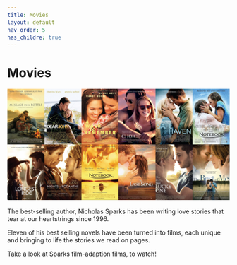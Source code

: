 ```yaml
---
title: Movies
layout: default
nav_order: 5 
has_childre: true
---
```


# Movies

![alt books](../Images/Movies.jpg)


The best-selling author, Nicholas Sparks has been writing love stories that tear at our heartstrings since 1996.

Eleven of his best selling novels have been turned into films, each unique and bringing to life the stories we read on pages.

Take a look at Sparks film-adaption films, to watch!

